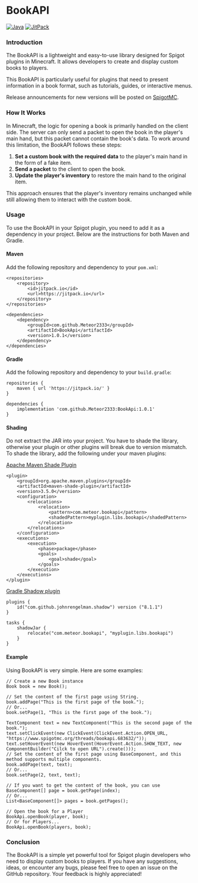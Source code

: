 # BookAPI

[![Java](https://img.shields.io/badge/Java-8-blue)](https://shields.io)
[![JitPack](https://img.shields.io/badge/JitPack-v1.0.1-brightgreen?logo=jitpack)](https://jitpack.io/#Meteor2333/BookApi)

### Introduction

The BookAPI is a lightweight and easy-to-use library designed for Spigot plugins in Minecraft. It allows developers to create and display custom books to players.

This BookAPI is particularly useful for plugins that need to present information in a book format, such as tutorials, guides, or interactive menus.

Release announcements for new versions will be posted on [SpigotMC](https://www.spigotmc.org).

### How It Works

In Minecraft, the logic for opening a book is primarily handled on the client side. The server can only send a packet to open the book in the player's main hand, but this packet cannot contain the book's data. To work around this limitation, the BookAPI follows these steps:

1. **Set a custom book with the required data** to the player's main hand in the form of a fake item.
2. **Send a packet** to the client to open the book.
3. **Update the player's inventory** to restore the main hand to the original item.

This approach ensures that the player's inventory remains unchanged while still allowing them to interact with the custom book.

### Usage

To use the BookAPI in your Spigot plugin, you need to add it as a dependency in your project. Below are the instructions for both Maven and Gradle.

#### Maven

Add the following repository and dependency to your `pom.xml`:

```
<repositories>
    <repository>
        <id>jitpack.io</id>
	    <url>https://jitpack.io</url>
    </repository>
</repositories>

<dependencies>
    <dependency>
        <groupId>com.github.Meteor2333</groupId>
        <artifactId>BookApi</artifactId>
        <version>1.0.1</version>
    </dependency>
</dependencies>
```

#### Gradle

Add the following repository and dependency to your `build.gradle`:

```
repositories {
    maven { url 'https://jitpack.io/' }
}

dependencies {
    implementation 'com.github.Meteor2333:BookApi:1.0.1'
}
```

#### Shading

Do not extract the JAR into your project. You have to shade the library, otherwise your plugin or other plugins will break due to version mismatch. To shade the library, add the following under your maven plugins:

[Apache Maven Shade Plugin](https://maven.apache.org/plugins/maven-shade-plugin/)
```
<plugin>
    <groupId>org.apache.maven.plugins</groupId>
    <artifactId>maven-shade-plugin</artifactId>
    <version>3.5.0</version>
    <configuration>
        <relocations>
            <relocation>
                <pattern>com.meteor.bookapi</pattern>
                <shadedPattern>myplugin.libs.bookapi</shadedPattern>
            </relocation>
        </relocations>
    </configuration>
    <executions>
        <execution>
            <phase>package</phase>
            <goals>
                <goal>shade</goal>
            </goals>
        </execution>
    </executions>
</plugin>
```

[Gradle Shadow plugin](https://imperceptiblethoughts.com/shadow/)
```
plugins {
    id("com.github.johnrengelman.shadow") version ("8.1.1")
}

tasks {
    shadowJar {
        relocate("com.meteor.bookapi", "myplugin.libs.bookapi")
    }
}
```

#### Example

Using BookAPI is very simple. Here are some examples:

```
// Create a new Book instance
Book book = new Book();

// Set the content of the first page using String.
book.addPage("This is the first page of the book.");
// Or...
book.setPage(1, "This is the first page of the book.");

TextComponent text = new TextComponent("This is the second page of the book.");
text.setClickEvent(new ClickEvent(ClickEvent.Action.OPEN_URL, "https://www.spigotmc.org/threads/bookapi.683632/"));
text.setHoverEvent(new HoverEvent(HoverEvent.Action.SHOW_TEXT, new ComponentBuilder("Cilck to open URL").create()));
// Set the content of the first page using BaseComponent, and this method supports multiple components.
book.addPage(text, text);
// Or...
book.setPage(2, text, text);

// If you want to get the content of the book, you can use
BaseComponent[] page = book.getPage(index);
// Or...
List<BaseComponent[]> pages = book.getPages();

// Open the book for a Player
BookApi.openBook(player, book);
// Or for Players...
BookApi.openBook(players, book);
```

### Conclusion

The BookAPI is a simple yet powerful tool for Spigot plugin developers who need to display custom books to players. If you have any suggestions, ideas, or encounter any bugs, please feel free to open an issue on the GitHub repository. Your feedback is highly appreciated!
